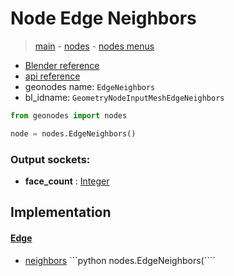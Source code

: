 # Node Edge Neighbors

> [main](../structure.md) - [nodes](nodes.md) - [nodes menus](nodes_menus.md)

- [Blender reference](https://docs.blender.org/manual/en/latest/modeling/geometry_nodes/mesh/edge_neighbors.html)
- [api reference](https://docs.blender.org/api/current/bpy.types.GeometryNodeInputMeshEdgeNeighbors.html)
- geonodes name: `EdgeNeighbors`
- bl_idname: `GeometryNodeInputMeshEdgeNeighbors`

```python
from geonodes import nodes

node = nodes.EdgeNeighbors()
```

### Output sockets:

- **face_count** : [Integer](Integer.md)

## Implementation

#### [Edge](Edge.md)

 - [neighbors](Edge.md#neighbors-property) ```python nodes.EdgeNeighbors(````
